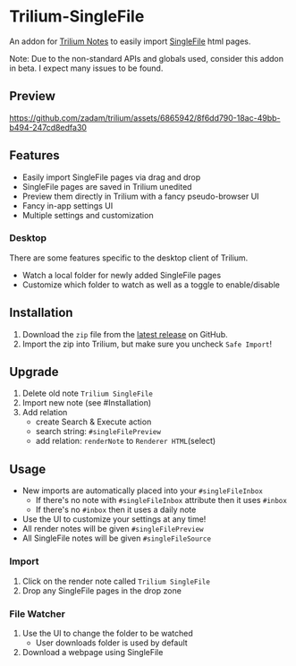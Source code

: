 # Trilium-SingleFile
An addon for [Trilium Notes](https://github.com/zadam/trilium) to easily import [SingleFile](https://github.com/gildas-lormeau/SingleFile) html pages.

Note: Due to the non-standard APIs and globals used, consider this addon in beta. I expect many issues to be found.

## Preview
<!-- https://raw.githubusercontent.com/rauenzi/Trilium-SingleFile/blob/main/LICENSE -->
https://github.com/zadam/trilium/assets/6865942/8f6dd790-18ac-49bb-b494-247cd8edfa30


## Features

- Easily import SingleFile pages via drag and drop
- SingleFile pages are saved in Trilium unedited
- Preview them directly in Trilium with a fancy pseudo-browser UI
- Fancy in-app settings UI
- Multiple settings and customization

### Desktop

There are some features specific to the desktop client of Trilium.
- Watch a local folder for newly added SingleFile pages
- Customize which folder to watch as well as a toggle to enable/disable


## Installation

1. Download the `zip` file from the [latest release](https://github.com/rauenzi/Trilium-SingleFile/releases/latest) on GitHub.
2. Import the zip into Trilium, but make sure you uncheck `Safe Import`!


## Upgrade

1. Delete old note `Trilium SingleFile`
2. Import new note (see #Installation)
3. Add relation
    - create Search & Execute action
    - search string: `#singleFilePreview`
    - add relation: `renderNote` to `Renderer HTML`(select)


## Usage

- New imports are automatically placed into your `#singleFileInbox`
    - If there's no note with `#singleFileInbox` attribute then it uses `#inbox`
    - If there's no `#inbox` then it uses a daily note
- Use the UI to customize your settings at any time!
- All render notes will be given `#singleFilePreview`
- All SingleFile notes will be given `#singleFileSource`

### Import

1. Click on the render note called `Trilium SingleFile`
1. Drop any SingleFile pages in the drop zone

### File Watcher

1. Use the UI to change the folder to be watched
    - User downloads folder is used by default
1. Download a webpage using SingleFile
